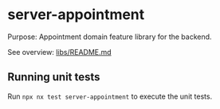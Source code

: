 # server-appointment

Purpose: Appointment domain feature library for the backend.

See overview: [libs/README.md](../../../README.md)

## Running unit tests

Run `npx nx test server-appointment` to execute the unit tests.
